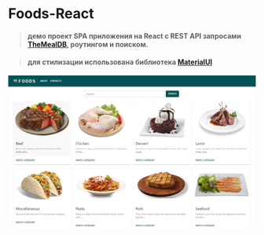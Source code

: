 # Foods-React 
> #### демо проект SPA приложения на React c REST API запросами [TheMealDB](https://themealdb.com/api.php), роутингом и поиском.

> #### для стилизации использована библиотека [MaterialUI](https://mui.com/)

![Screenshot](screenshot.jpg)

